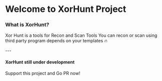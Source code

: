 <h1>Welcome to XorHunt Project</h1>
<h3>What is XorHunt?</h3>
<p>Xor Hunt is a tools for Recon and Scan Tools
You can recon or scan using third party program depends on your templates 🔥</p>
---
<h4>XorHunt still under development</h4>
<p>Support this project and Go PR now!</p>
